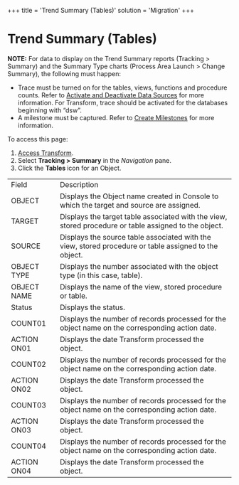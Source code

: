 +++
title = 'Trend Summary (Tables)'
solution = 'Migration'
+++

# Trend Summary (Tables)

<span style="font-weight: bold;">NOTE:</span> For data to display on the
Trend Summary reports (Tracking \> Summary) and the Summary Type charts
(Process Area Launch \> Change Summary), the following must happen:

  - Trace must be turned on for the tables, views, functions and
    procedure counts. Refer to [Activate and Deactivate Data
    Sources](../../../Platform/Common/Use_Cases/Activate_and_Deactivate_Data_Source.htm)
    for more information. For Transform, trace should be activated for
    the databases beginning with “dsw”.
  - A milestone must be captured. Refer to [Create
    Milestones](../Use_Cases/Create_Milestones.htm) for more
    information.

To access this page:

1.  [Access Transform](../Config/Access_Transform.htm).
2.  Select <span style="font-weight: bold;">Tracking \> Summary</span>
    in the <span style="font-style: italic;">Navigation</span> pane.
3.  Click the <span style="font-weight: bold;">Tables </span>icon for an
    Object.

|             |                                                                                                       |
| ----------- | ----------------------------------------------------------------------------------------------------- |
| Field       | Description                                                                                           |
| OBJECT      | Displays the Object name created in Console to which the target and source are assigned.              |
| TARGET      | Displays the target table associated with the view, stored procedure or table assigned to the object. |
| SOURCE      | Displays the source table associated with the view, stored procedure or table assigned to the object. |
| OBJECT TYPE | Displays the number associated with the object type (in this case, table).                            |
| OBJECT NAME | Displays the name of the view, stored procedure or table.                                             |
| Status      | Displays the <span id="Status" class="popUpLink">status</span>.                                       |
| COUNT01     | Displays the number of records processed for the object name on the corresponding action date.        |
| ACTION ON01 | Displays the date Transform processed the object.                                                     |
| COUNT02     | Displays the number of records processed for the object name on the corresponding action date.        |
| ACTION ON02 | Displays the date Transform processed the object.                                                     |
| COUNT03     | Displays the number of records processed for the object name on the corresponding action date.        |
| ACTION ON03 | Displays the date Transform processed the object.                                                     |
| COUNT04     | Displays the number of records processed for the object name on the corresponding action date.        |
| ACTION ON04 | Displays the date Transform processed the object.                                                     |
